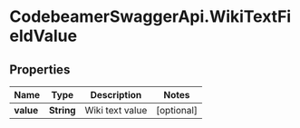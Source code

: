 # CodebeamerSwaggerApi.WikiTextFieldValue

## Properties
Name | Type | Description | Notes
------------ | ------------- | ------------- | -------------
**value** | **String** | Wiki text value | [optional] 
